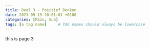 ```yaml
---
title: Deel 3 - Positief Denken
date: 2023-09-15 20:01:01 +0100
categories: [Main, Sub]
tags: [a tag name]     # TAG names should always be lowercase
---
```


this is page 3
